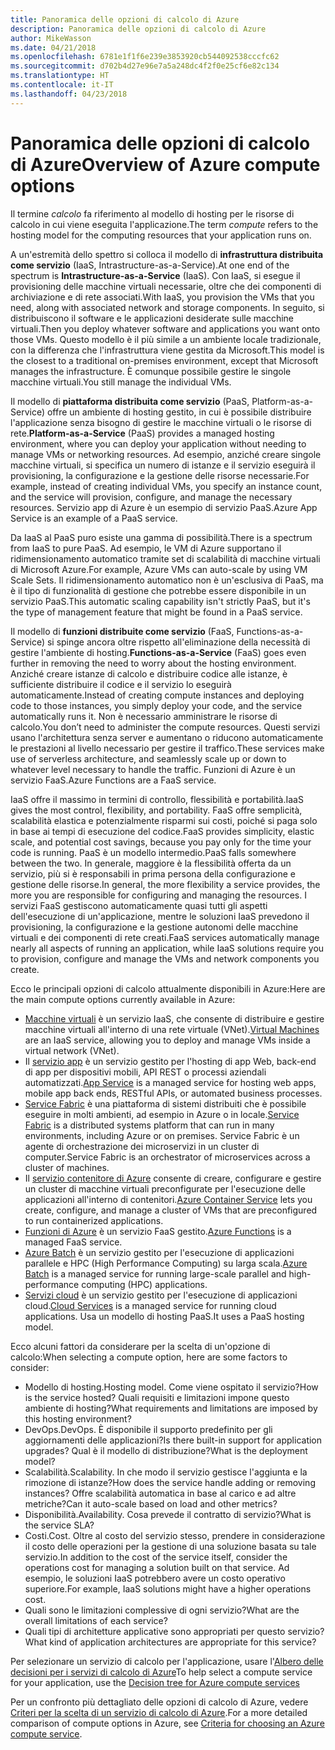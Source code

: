 ```yaml
---
title: Panoramica delle opzioni di calcolo di Azure
description: Panoramica delle opzioni di calcolo di Azure
author: MikeWasson
ms.date: 04/21/2018
ms.openlocfilehash: 6781e1f1f6e239e3853920cb544092538cccfc62
ms.sourcegitcommit: d702b4d27e96e7a5a248dc4f2f0e25cf6e82c134
ms.translationtype: HT
ms.contentlocale: it-IT
ms.lasthandoff: 04/23/2018
---
```

# <a name="overview-of-azure-compute-options"></a><span data-ttu-id="9c8a8-103">Panoramica delle opzioni di calcolo di Azure</span><span class="sxs-lookup"><span data-stu-id="9c8a8-103">Overview of Azure compute options</span></span>

<span data-ttu-id="9c8a8-104">Il termine *calcolo* fa riferimento al modello di hosting per le risorse di calcolo in cui viene eseguita l'applicazione.</span><span class="sxs-lookup"><span data-stu-id="9c8a8-104">The term *compute* refers to the hosting model for the computing resources that your application runs on.</span></span> 

<span data-ttu-id="9c8a8-105">A un'estremità dello spettro si colloca il modello di **infrastruttura distribuita come servizio** (IaaS, Intrastructure-as-a-Service).</span><span class="sxs-lookup"><span data-stu-id="9c8a8-105">At one end of the spectrum is **Intrastructure-as-a-Service** (IaaS).</span></span> <span data-ttu-id="9c8a8-106">Con IaaS, si esegue il provisioning delle macchine virtuali necessarie, oltre che dei componenti di archiviazione e di rete associati.</span><span class="sxs-lookup"><span data-stu-id="9c8a8-106">With IaaS, you provision the VMs that you need, along with associated network and storage components.</span></span> <span data-ttu-id="9c8a8-107">In seguito, si distribuiscono il software e le applicazioni desiderate sulle macchine virtuali.</span><span class="sxs-lookup"><span data-stu-id="9c8a8-107">Then you deploy whatever software and applications you want onto those VMs.</span></span> <span data-ttu-id="9c8a8-108">Questo modello è il più simile a un ambiente locale tradizionale, con la differenza che l'infrastruttura viene gestita da Microsoft.</span><span class="sxs-lookup"><span data-stu-id="9c8a8-108">This model is the closest to a traditional on-premises environment, except that Microsoft manages the infrastructure.</span></span> <span data-ttu-id="9c8a8-109">È comunque possibile gestire le singole macchine virtuali.</span><span class="sxs-lookup"><span data-stu-id="9c8a8-109">You still manage the individual VMs.</span></span>  

<span data-ttu-id="9c8a8-110">Il modello di **piattaforma distribuita come servizio** (PaaS, Platform-as-a-Service) offre un ambiente di hosting gestito, in cui è possibile distribuire l'applicazione senza bisogno di gestire le macchine virtuali o le risorse di rete.</span><span class="sxs-lookup"><span data-stu-id="9c8a8-110">**Platform-as-a-Service** (PaaS) provides a managed hosting environment, where you can deploy your application without needing to manage VMs or networking resources.</span></span> <span data-ttu-id="9c8a8-111">Ad esempio, anziché creare singole macchine virtuali, si specifica un numero di istanze e il servizio eseguirà il provisioning, la configurazione e la gestione delle risorse necessarie.</span><span class="sxs-lookup"><span data-stu-id="9c8a8-111">For example, instead of creating individual VMs, you specify an instance count, and the service will provision, configure, and manage the necessary resources.</span></span> <span data-ttu-id="9c8a8-112">Servizio app di Azure è un esempio di servizio PaaS.</span><span class="sxs-lookup"><span data-stu-id="9c8a8-112">Azure App Service is an example of a PaaS service.</span></span>

<span data-ttu-id="9c8a8-113">Da IaaS al PaaS puro esiste una gamma di possibilità.</span><span class="sxs-lookup"><span data-stu-id="9c8a8-113">There is a spectrum from IaaS to pure PaaS.</span></span> <span data-ttu-id="9c8a8-114">Ad esempio, le VM di Azure supportano il ridimensionamento automatico tramite set di scalabilità di macchine virtuali di Microsoft Azure.</span><span class="sxs-lookup"><span data-stu-id="9c8a8-114">For example, Azure VMs can auto-scale by using VM Scale Sets.</span></span> <span data-ttu-id="9c8a8-115">Il ridimensionamento automatico non è un'esclusiva di PaaS, ma è il tipo di funzionalità di gestione che potrebbe essere disponibile in un servizio PaaS.</span><span class="sxs-lookup"><span data-stu-id="9c8a8-115">This automatic scaling capability isn't strictly PaaS, but it's the type of management feature that might be found in a PaaS service.</span></span>

<span data-ttu-id="9c8a8-116">Il modello di **funzioni distribuite come servizio** (FaaS, Functions-as-a-Service) si spinge ancora oltre rispetto all'eliminazione della necessità di gestire l'ambiente di hosting.</span><span class="sxs-lookup"><span data-stu-id="9c8a8-116">**Functions-as-a-Service** (FaaS) goes even further in removing the need to worry about the hosting environment.</span></span> <span data-ttu-id="9c8a8-117">Anziché creare istanze di calcolo e distribuire codice alle istanze, è sufficiente distribuire il codice e il servizio lo eseguirà automaticamente.</span><span class="sxs-lookup"><span data-stu-id="9c8a8-117">Instead of creating compute instances and deploying code to those instances, you simply deploy your code, and the service automatically runs it.</span></span> <span data-ttu-id="9c8a8-118">Non è necessario amministrare le risorse di calcolo.</span><span class="sxs-lookup"><span data-stu-id="9c8a8-118">You don’t need to administer the compute resources.</span></span> <span data-ttu-id="9c8a8-119">Questi servizi usano l'architettura senza server e aumentano o riducono automaticamente le prestazioni al livello necessario per gestire il traffico.</span><span class="sxs-lookup"><span data-stu-id="9c8a8-119">These services make use of serverless architecture, and seamlessly scale up or down to whatever level necessary to handle the traffic.</span></span> <span data-ttu-id="9c8a8-120">Funzioni di Azure è un servizio FaaS.</span><span class="sxs-lookup"><span data-stu-id="9c8a8-120">Azure Functions are a FaaS service.</span></span>

<span data-ttu-id="9c8a8-121">IaaS offre il massimo in termini di controllo, flessibilità e portabilità.</span><span class="sxs-lookup"><span data-stu-id="9c8a8-121">IaaS gives the most control, flexibility, and portability.</span></span> <span data-ttu-id="9c8a8-122">FaaS offre semplicità, scalabilità elastica e potenzialmente risparmi sui costi, poiché si paga solo in base ai tempi di esecuzione del codice.</span><span class="sxs-lookup"><span data-stu-id="9c8a8-122">FaaS provides simplicity, elastic scale, and potential cost savings, because you pay only for the time your code is running.</span></span> <span data-ttu-id="9c8a8-123">PaaS è un modello intermedio.</span><span class="sxs-lookup"><span data-stu-id="9c8a8-123">PaaS falls somewhere between the two.</span></span> <span data-ttu-id="9c8a8-124">In generale, maggiore è la flessibilità offerta da un servizio, più si è responsabili in prima persona della configurazione e gestione delle risorse.</span><span class="sxs-lookup"><span data-stu-id="9c8a8-124">In general, the more flexibility a service provides, the more you are responsible for configuring and managing the resources.</span></span> <span data-ttu-id="9c8a8-125">I servizi FaaS gestiscono automaticamente quasi tutti gli aspetti dell'esecuzione di un'applicazione, mentre le soluzioni IaaS prevedono il provisioning, la configurazione e la gestione autonomi delle macchine virtuali e dei componenti di rete creati.</span><span class="sxs-lookup"><span data-stu-id="9c8a8-125">FaaS services automatically manage nearly all aspects of running an application, while IaaS solutions require you to provision, configure and manage the VMs and network components you create.</span></span>

<span data-ttu-id="9c8a8-126">Ecco le principali opzioni di calcolo attualmente disponibili in Azure:</span><span class="sxs-lookup"><span data-stu-id="9c8a8-126">Here are the main compute options currently available in Azure:</span></span>

- <span data-ttu-id="9c8a8-127">[Macchine virtuali](/azure/virtual-machines/) è un servizio IaaS, che consente di distribuire e gestire macchine virtuali all'interno di una rete virtuale (VNet).</span><span class="sxs-lookup"><span data-stu-id="9c8a8-127">[Virtual Machines](/azure/virtual-machines/) are an IaaS service, allowing you to deploy and manage VMs inside a virtual network (VNet).</span></span>
- <span data-ttu-id="9c8a8-128">Il [servizio app](/azure/app-service/app-service-value-prop-what-is) è un servizio gestito per l'hosting di app Web, back-end di app per dispositivi mobili, API REST o processi aziendali automatizzati.</span><span class="sxs-lookup"><span data-stu-id="9c8a8-128">[App Service](/azure/app-service/app-service-value-prop-what-is) is a managed service for hosting web apps, mobile app back ends, RESTful APIs, or automated business processes.</span></span>
- <span data-ttu-id="9c8a8-129">[Service Fabric](/azure/service-fabric/service-fabric-overview) è una piattaforma di sistemi distribuiti che è possibile eseguire in molti ambienti, ad esempio in Azure o in locale.</span><span class="sxs-lookup"><span data-stu-id="9c8a8-129">[Service Fabric](/azure/service-fabric/service-fabric-overview) is a distributed systems platform that can run in many environments, including Azure or on premises.</span></span> <span data-ttu-id="9c8a8-130">Service Fabric è un agente di orchestrazione dei microservizi in un cluster di computer.</span><span class="sxs-lookup"><span data-stu-id="9c8a8-130">Service Fabric is an orchestrator of microservices across a cluster of machines.</span></span> 
- <span data-ttu-id="9c8a8-131">Il [servizio contenitore di Azure](/azure/container-service/container-service-intro) consente di creare, configurare e gestire un cluster di macchine virtuali preconfigurate per l'esecuzione delle applicazioni all'interno di contenitori.</span><span class="sxs-lookup"><span data-stu-id="9c8a8-131">[Azure Container Service](/azure/container-service/container-service-intro) lets you create, configure, and manage a cluster of VMs that are preconfigured to run containerized applications.</span></span>
- <span data-ttu-id="9c8a8-132">[Funzioni di Azure](/azure/azure-functions/functions-overview) è un servizio FaaS gestito.</span><span class="sxs-lookup"><span data-stu-id="9c8a8-132">[Azure Functions](/azure/azure-functions/functions-overview) is a managed FaaS service.</span></span>
- <span data-ttu-id="9c8a8-133">[Azure Batch](/azure/batch/batch-technical-overview) è un servizio gestito per l'esecuzione di applicazioni parallele e HPC (High Performance Computing) su larga scala.</span><span class="sxs-lookup"><span data-stu-id="9c8a8-133">[Azure Batch](/azure/batch/batch-technical-overview) is a managed service for running large-scale parallel and high-performance computing (HPC) applications.</span></span>
- <span data-ttu-id="9c8a8-134">[Servizi cloud](/azure/cloud-services/cloud-services-choose-me) è un servizio gestito per l'esecuzione di applicazioni cloud.</span><span class="sxs-lookup"><span data-stu-id="9c8a8-134">[Cloud Services](/azure/cloud-services/cloud-services-choose-me) is a managed service for running cloud applications.</span></span> <span data-ttu-id="9c8a8-135">Usa un modello di hosting PaaS.</span><span class="sxs-lookup"><span data-stu-id="9c8a8-135">It uses a PaaS hosting model.</span></span> 

<span data-ttu-id="9c8a8-136">Ecco alcuni fattori da considerare per la scelta di un'opzione di calcolo:</span><span class="sxs-lookup"><span data-stu-id="9c8a8-136">When selecting a compute option, here are some factors to consider:</span></span>

- <span data-ttu-id="9c8a8-137">Modello di hosting.</span><span class="sxs-lookup"><span data-stu-id="9c8a8-137">Hosting model.</span></span> <span data-ttu-id="9c8a8-138">Come viene ospitato il servizio?</span><span class="sxs-lookup"><span data-stu-id="9c8a8-138">How is the service hosted?</span></span> <span data-ttu-id="9c8a8-139">Quali requisiti e limitazioni impone questo ambiente di hosting?</span><span class="sxs-lookup"><span data-stu-id="9c8a8-139">What requirements and limitations are imposed by this hosting environment?</span></span> 
- <span data-ttu-id="9c8a8-140">DevOps.</span><span class="sxs-lookup"><span data-stu-id="9c8a8-140">DevOps.</span></span> <span data-ttu-id="9c8a8-141">È disponibile il supporto predefinito per gli aggiornamenti delle applicazioni?</span><span class="sxs-lookup"><span data-stu-id="9c8a8-141">Is there built-in support for application upgrades?</span></span> <span data-ttu-id="9c8a8-142">Qual è il modello di distribuzione?</span><span class="sxs-lookup"><span data-stu-id="9c8a8-142">What is the deployment model?</span></span>
- <span data-ttu-id="9c8a8-143">Scalabilità.</span><span class="sxs-lookup"><span data-stu-id="9c8a8-143">Scalability.</span></span> <span data-ttu-id="9c8a8-144">In che modo il servizio gestisce l'aggiunta e la rimozione di istanze?</span><span class="sxs-lookup"><span data-stu-id="9c8a8-144">How does the service handle adding or removing instances?</span></span> <span data-ttu-id="9c8a8-145">Offre scalabilità automatica in base al carico e ad altre metriche?</span><span class="sxs-lookup"><span data-stu-id="9c8a8-145">Can it auto-scale based on load and other metrics?</span></span> 
- <span data-ttu-id="9c8a8-146">Disponibilità.</span><span class="sxs-lookup"><span data-stu-id="9c8a8-146">Availability.</span></span> <span data-ttu-id="9c8a8-147">Cosa prevede il contratto di servizio?</span><span class="sxs-lookup"><span data-stu-id="9c8a8-147">What is the service SLA?</span></span> 
- <span data-ttu-id="9c8a8-148">Costi.</span><span class="sxs-lookup"><span data-stu-id="9c8a8-148">Cost.</span></span> <span data-ttu-id="9c8a8-149">Oltre al costo del servizio stesso, prendere in considerazione il costo delle operazioni per la gestione di una soluzione basata su tale servizio.</span><span class="sxs-lookup"><span data-stu-id="9c8a8-149">In addition to the cost of the service itself, consider the operations cost for managing a solution built on that service.</span></span> <span data-ttu-id="9c8a8-150">Ad esempio, le soluzioni IaaS potrebbero avere un costo operativo superiore.</span><span class="sxs-lookup"><span data-stu-id="9c8a8-150">For example, IaaS solutions might have a higher operations cost.</span></span>
- <span data-ttu-id="9c8a8-151">Quali sono le limitazioni complessive di ogni servizio?</span><span class="sxs-lookup"><span data-stu-id="9c8a8-151">What are the overall limitations of each service?</span></span> 
- <span data-ttu-id="9c8a8-152">Quali tipi di architetture applicative sono appropriati per questo servizio?</span><span class="sxs-lookup"><span data-stu-id="9c8a8-152">What kind of application architectures are appropriate for this service?</span></span> 

<span data-ttu-id="9c8a8-153">Per selezionare un servizio di calcolo per l'applicazione, usare l'[Albero delle decisioni per i servizi di calcolo di Azure](./compute-decision-tree.md)</span><span class="sxs-lookup"><span data-stu-id="9c8a8-153">To help select a compute service for your application, use the [Decision tree for Azure compute services](./compute-decision-tree.md)</span></span>

<span data-ttu-id="9c8a8-154">Per un confronto più dettagliato delle opzioni di calcolo di Azure, vedere [Criteri per la scelta di un servizio di calcolo di Azure](./compute-comparison.md).</span><span class="sxs-lookup"><span data-stu-id="9c8a8-154">For a more detailed comparison of compute options in Azure, see [Criteria for choosing an Azure compute service](./compute-comparison.md).</span></span>